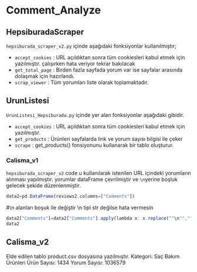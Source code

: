 # Comment_Analyze
 
## HepsiburadaScraper 

`hepsiburada_scraper_v2.py` içinde aşağıdaki fonksiyonlar kullanılmıştır;
* `accept_cookies`  : URL açıldıktan sonra tüm cookiesleri kabul etmek için yazılmıştır. çalışırken hata veriyor tekrar bakılacak
* `get_total_page`  : Birden fazla sayfada yorum var ise sayfalar arasında dolaşmak için hazırlandı.
* `scrap_viewer`    : Tüm yorumları liste olarak toplamaktadır. 

## UrunListesi 

`UrunListesi_Hepsiburada.py` içinde yer alan fonksiyonlar aşağıdaki gibidir.
* `accept_cookies`  : URL açıldıktan sonra tüm cookiesleri kabul etmek için yazılmıştır.
* `get_products`    : Ürünleri sayfalarda link ve yorum sayısı bilgisi ile çeker
*  `scrape`         : get_products() fonsiyonunu kullanarak bir tablo oluşturur.


### Calisma_v1
`hepsiburada_scraper_v2` code u kullanılarak istenilen URL içindeki yorumların alınması yapılmıştır.
yorumlar dataFrame çevrilmiştir ve `\n`yerine boşluk gelecek şekide düzenlenmiştir. 

```javascript
data2=pd.DataFrame(reviews2,columns=["Comments"])
```

#\n alanları boşuk ile değiştir \n tipi str değilse hata vermesin
```javascript
data2["Comments"]=data2["Comments"].apply(lambda x: x.replace(""\n"",""" """) if isinstance(x,str) else x) 
data2
```
 
## Calisma_v2

Elde edilen tablo product.csv dosyasına yazılmıştır.
Kategori: Saç Bakım Ürünleri
Ürün Sayısı: 1434
Yorum Sayısı: 1036579
